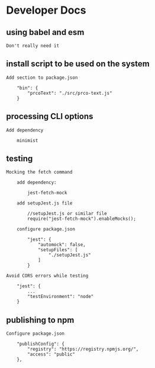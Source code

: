 # Developer Docs

## using babel and esm

    Don't really need it

## install script to be used on the system

    Add section to package.json

        "bin": {
            "prcoText": "./src/prco-text.js"
        }

## processing CLI options

    Add dependency

        minimist

## testing

    Mocking the fetch command

        add dependency:

            jest-fetch-mock

        add setupJest.js file

            //setupJest.js or similar file
            require("jest-fetch-mock").enableMocks();

        configure package.json

            "jest": {
                "automock": false,
                "setupFiles": [
                    "./setupJest.js"
                ]
            }

    Avoid CORS errors while testing

        "jest": {
            ...
            "testEnvironment": "node"
        }

## publishing to npm

    Configure package.json

        "publishConfig": {
            "registry": "https://registry.npmjs.org/",
            "access": "public"
        },

